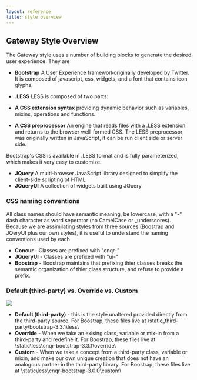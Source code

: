 ```yaml
---
layout: reference
title: style overview
---
```


## Gateway Style Overview ##

The Gateway style uses a number of building blocks to generate the desired user experience. They are

* **Bootstrap** A User Experience frameworkoriginally developed by Twitter. It is composed of javascript, css, widgets, and a font that contains icon glyphs.
* **.LESS** LESS is composed of two parts:

* **A CSS extension syntax** providing dynamic behavior such as variables, mixins, operations and functions.
* **A CSS preprocessor** An engine that reads files with a .LESS extension and returns to the browser well-formed CSS. The LESS preprocessor was originally written in JavaScript, it can be run client side or server side.

Bootstrap's CSS is available in .LESS format and is fully parameterized, which makes it very easy to customize.

* **JQuery** A multi-browser JavaScript library designed to simplify the client-side scripting of HTML
* **JQueryUI** A collection of widgets built using JQuery

### CSS naming conventions ###

All class names should have semantic meaning, be lowercase, with a "-" dash character as word seperator (no CamelCase or _underscores). Because we are assimilating styles from three sources (Boostrap and JQeryUI plus our own styles), it is useful to understand the naming conventions used by each

* **Concur** - Classes are prefixed with "cnqr-"
* **JQueryUI** - Classes are prefixed with "ui-"
* **Boostrap** - Boostrap maintains that prefixing thier classes breaks the semantic organization of thier class structure, and refuse to provide a prefix.

### Default (third-party) vs. Override vs. Custom ###
<img src="/static/images/docs/less-dir-structure.png" class="pull-right" />

* **Default (third-party)** - this is the style unaltered provided directly from the third-party source. For Boostrap, these files live at \static\_third-party\bootstrap-3.3.1\less\
* **Override** - When we take an exising class, variable or mix-in from a third-party and redefine it. For Boostrap, these files live at \static\less\cnqr-bootstrap-3.3.1\override\
* **Custom**  - When we take a concept from a third-party class, variable or mixin, and make our own unique creation that does not have an analogous partner in the third-party library. For Boostrap, these files live at \static\less\cnqr-bootstrap-3.0.0\custom\
